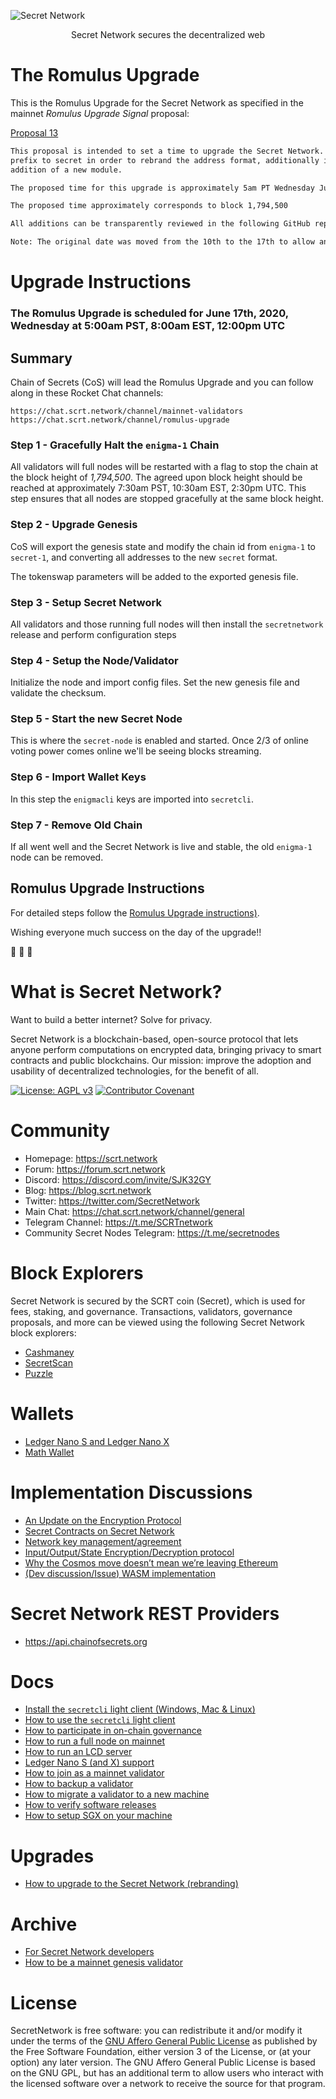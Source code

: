 ![Secret Network](/logo.png)

<p align="center">
Secret Network secures the decentralized web
</p>

# The Romulus Upgrade

This is the Romulus Upgrade for the Secret Network as specified in the mainnet _Romulus Upgrade Signal_ proposal:

[Proposal 13](https://secretscan.io/governance/proposal/13)


```bash
This proposal is intended to set a time to upgrade the Secret Network. This upgrade will rename the current enigma 
prefix to secret in order to rebrand the address format, additionally it will bring other improvements such as the 
addition of a new module.

The proposed time for this upgrade is approximately 5am PT Wednesday June 17th 2020.

The proposed time approximately corresponds to block 1,794,500

All additions can be transparently reviewed in the following GitHub repo : https://github.com/chainofsecrets/TheRomulusUpgrade

Note: The original date was moved from the 10th to the 17th to allow an additional week for testing.
```

# Upgrade Instructions

### The Romulus Upgrade is scheduled for June 17th, 2020, Wednesday at 5:00am PST, 8:00am EST, 12:00pm UTC

## Summary

Chain of Secrets (CoS) will lead the Romulus Upgrade and you can follow along in these Rocket Chat channels:

	https://chat.scrt.network/channel/mainnet-validators
	https://chat.scrt.network/channel/romulus-upgrade

### Step 1 - Gracefully Halt the `enigma-1` Chain

All validators will full nodes will be restarted with a flag to stop the chain at the block height of *1,794,500*. The agreed upon
block height should be reached at approximately 7:30am PST, 10:30am EST, 2:30pm UTC. This step ensures that all nodes are stopped gracefully
at the same block height.

### Step 2 - Upgrade Genesis

CoS will export the genesis state and modify the chain id from `enigma-1` to `secret-1`, and converting all addresses to the new `secret` format.

The tokenswap parameters will be added to the exported genesis file.

### Step 3 - Setup Secret Network

All validators and those running full nodes will then install the `secretnetwork` release and perform configuration steps

### Step 4 - Setup the Node/Validator

Initialize the node and import config files. Set the new genesis file and validate the checksum.

### Step 5 - Start the new Secret Node

This is where the `secret-node` is enabled and started. Once 2/3 of online voting power comes online we'll be seeing blocks streaming.

### Step 6 - Import Wallet Keys

In this step the `enigmacli` keys are imported into `secretcli`.

### Step 7 - Remove Old Chain

If all went well and the Secret Network is live and stable, the old `enigma-1` node can be removed.


## Romulus Upgrade Instructions

For detailed steps follow the [Romulus Upgrade instructions)](/docs/upgrades/romulus-upgrade-instructions.md).

Wishing everyone much success on the day of the upgrade!!

:tada: :tada: :tada:


# What is Secret Network?

Want to build a better internet? Solve for privacy.

Secret Network is a blockchain-based, open-source protocol that lets anyone perform computations on encrypted data, bringing privacy to smart contracts and public blockchains. Our mission: improve the adoption and usability of decentralized technologies, for the benefit of all.

[![License: AGPL v3](https://img.shields.io/badge/License-AGPL%20v3-blue.svg)](https://www.gnu.org/licenses/agpl-3.0) [![Contributor Covenant](https://img.shields.io/badge/Contributor%20Covenant-v2.0%20adopted-ff69b4.svg)](CODE_OF_CONDUCT.md)

# Community

- Homepage: https://scrt.network
- Forum: https://forum.scrt.network
- Discord: https://discord.com/invite/SJK32GY
- Blog: https://blog.scrt.network
- Twitter: https://twitter.com/SecretNetwork
- Main Chat: https://chat.scrt.network/channel/general
- Telegram Channel: https://t.me/SCRTnetwork
- Community Secret Nodes Telegram: https://t.me/secretnodes

# Block Explorers

Secret Network is secured by the SCRT coin (Secret), which is used for fees, staking, and governance. Transactions, validators, governance proposals, and more can be viewed using the following Secret Network block explorers:

- [Cashmaney](https://explorer.cashmaney.com)
- [SecretScan](https://secretscan.io)
- [Puzzle](https://puzzle-staging.secretnodes.org/enigma/chains/enigma-1)

# Wallets

- [Ledger Nano S and Ledger Nano X](/docs/ledger-nano-s.md)
- [Math Wallet](https://mathwallet.org/web/enigma)

# Implementation Discussions

- [An Update on the Encryption Protocol](https://forum.scrt.network/t/an-update-on-the-encryption-protocol/1641)
- [Secret Contracts on Secret Network](https://forum.scrt.network/t/secret-contracts-on-enigma-blockchain/1284)
- [Network key management/agreement](https://forum.scrt.network/t/network-key-management-agreement/1324)
- [Input/Output/State Encryption/Decryption protocol](https://forum.scrt.network/t/input-output-state-encryption-decryption-protocol/1325)
- [Why the Cosmos move doesn’t mean we’re leaving Ethereum](https://forum.scrt.network/t/why-the-cosmos-move-doesnt-mean-were-leaving-ethereum/1301)
- [(Dev discussion/Issue) WASM implementation](https://forum.scrt.network/t/dev-discussion-issue-wasm-implementation/1303)

# Secret Network REST Providers

- https://api.chainofsecrets.org

# Docs

- [Install the `secretcli` light client (Windows, Mac & Linux)](/docs/light-client-mainnet.md)
- [How to use the `secretcli` light client](/docs/secretcli.md)
- [How to participate in on-chain governance](docs/using-governance.md)
- [How to run a full node on mainnet](/docs/validators-and-full-nodes/run-full-node-mainnet.md)
- [How to run an LCD server](/docs/lcd-server-example.service)
- [Ledger Nano S (and X) support](/docs/ledger-nano-s.md)
- [How to join as a mainnet validator](/docs/validators-and-full-nodes/join-validator-mainnet.md)
- [How to backup a validator](/docs/validators-and-full-nodes/backup-a-validator.md)
- [How to migrate a validator to a new machine](/docs/validators-and-full-nodes/migrate-a-validator.md)
- [How to verify software releases](/docs/verify-releases.md)
- [How to setup SGX on your machine](/docs/dev/setup-sgx.md)

# Upgrades
- [How to upgrade to the Secret Network (rebranding)](/docs/upgrades/howto-secretnetwork-rebranding.md)

# Archive

- [For Secret Network developers](/docs/dev/for-secret-network-devs.md)
- [How to be a mainnet genesis validator](/docs/genesis/genesis-validator-mainnet.md)

# License

SecretNetwork is free software: you can redistribute it and/or modify it under the terms of the [GNU Affero General Public License](LICENSE) as published by the Free Software Foundation, either version 3 of the License, or (at your option) any later version. The GNU Affero General Public License is based on the GNU GPL, but has an additional term to allow users who interact with the licensed software over a network to receive the source for that program.
